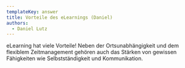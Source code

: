 ```yaml
---
templateKey: answer
title: Vorteile des eLearnings (Daniel)
authors:
  - Daniel Lutz
---
```

eLearning hat viele Vorteile! Neben der Ortsunabhängigkeit und dem flexiblem Zeitmanagement gehören auch das Stärken von gewissen Fähigkeiten wie Selbstständigkeit und Kommunikation.
